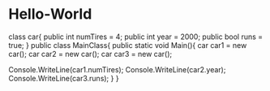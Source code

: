# Hello-World

class car{
  public int numTires = 4;
  public int year = 2000;
  public bool runs = true;
 }
  public class MainClass{
    public static void Main(){
car car1 = new car();
car car2 = new car();
car car3 = new car();
		
  Console.WriteLine(car1.numTires);
  Console.WriteLine(car2.year);
	Console.WriteLine(car3.runs);
	}
}		
